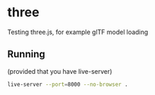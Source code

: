# three

Testing three.js, for example glTF model loading

## Running

(provided that you have live-server)

```sh
live-server --port=8000 --no-browser .
```

